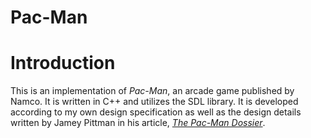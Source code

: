 # Pac-Man

# Introduction
This is an implementation of *Pac-Man*, an arcade game published by Namco. It is written in C++ and utilizes the SDL library. It is developed according to my own design specification as well as the design details written by Jamey Pittman in his article, [*The Pac-Man Dossier*](http://www.gamasutra.com/view/feature/3938/the_pacman_dossier).
